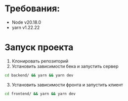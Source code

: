 # Требования:
- Node v20.18.0
- yarn v1.22.22

# Запуск проекта
1. Клонировать репозиторий
2. Установить зависимости бека и запустить сервер
```bash
cd backend/ && yarn && yarn dev
```
3. Установить зависимости фронта и запустить клиент
```bash
cd frontend/ && yarn && yarn dev
```